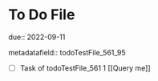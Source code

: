 # To Do File

due:: 2022-09-11

metadatafield:: todoTestFile_561_95

- [ ] Task of todoTestFile_561 1 [[Query me]]
